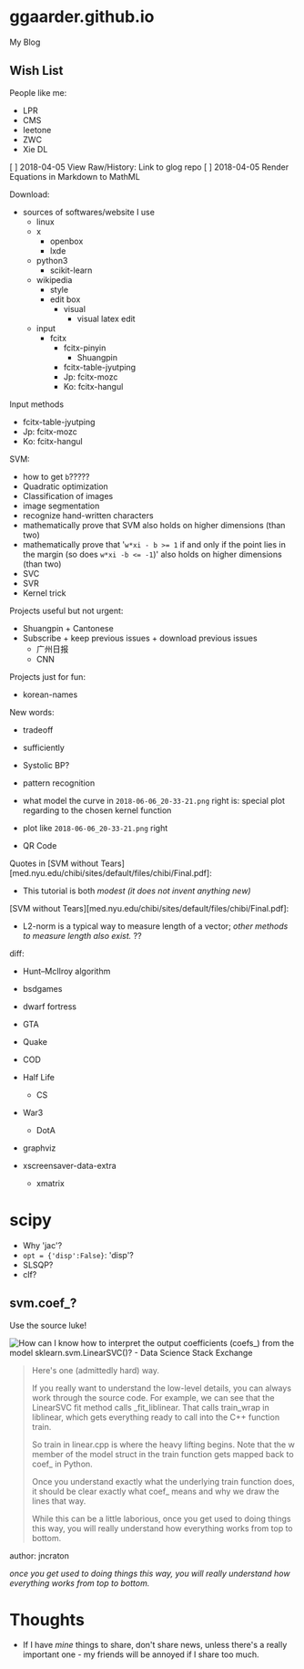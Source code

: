 # ggaarder.github.io
My Blog

## Wish List

People like me:
- LPR
- CMS
- Ieetone
- ZWC
- Xie DL

[ ] 2018-04-05 View Raw/History: Link to glog repo
[ ] 2018-04-05 Render Equations in Markdown to MathML

Download:
- sources of softwares/website I use
  - linux
  - x
    - openbox
    - lxde
  - python3
    - scikit-learn
  - wikipedia
    - style
    - edit box
      - visual
        - visual latex edit
  - input
    - fcitx
      - fcitx-pinyin
        - Shuangpin
      - fcitx-table-jyutping
      - Jp: fcitx-mozc
      - Ko: fcitx-hangul

Input methods
- fcitx-table-jyutping
- Jp: fcitx-mozc
- Ko: fcitx-hangul

SVM:
- how to get `b`?????
- Quadratic optimization
- Classification of images
- image segmentation
- recognize hand-written characters
- mathematically prove that SVM also holds on higher dimensions (than
  two)
- mathematically prove that '`w*xi - b >= 1` if and only if the point
  lies in the margin (so does `w*xi -b <= -1`)' also holds on higher
  dimensions (than two)
- SVC
- SVR
- Kernel trick

Projects useful but not urgent:
- Shuangpin + Cantonese
- Subscribe + keep previous issues + download previous issues
  - 广州日报
  - CNN

Projects just for fun:
- korean-names

New words:
- tradeoff
- sufficiently
- Systolic BP?

- pattern recognition
- what model the curve in `2018-06-06_20-33-21.png` right is: special
  plot regarding to the chosen kernel function
- plot like `2018-06-06_20-33-21.png` right

- QR Code

Quotes in [SVM without
Tears][med.nyu.edu/chibi/sites/default/files/chibi/Final.pdf]:
- This tutorial is both *modest (it does not invent anything new)*

 [SVM without
 Tears][med.nyu.edu/chibi/sites/default/files/chibi/Final.pdf]:
- L2-norm is a typical way to measure length of a vector; *other
  methods to measure length also exist.* ??

diff:
- Hunt–McIlroy algorithm

- bsdgames
- dwarf fortress
- GTA
- Quake
- COD
- Half Life
  - CS
- War3
  - DotA

- graphviz
- xscreensaver-data-extra
  - xmatrix

# scipy
- Why 'jac'?
- `opt = {'disp':False}`: 'disp'?
- SLSQP?
- clf?

## svm.coef_?

Use the source luke!

![How can I know how to interpret the output coefficients (`coefs_`) from the model sklearn.svm.LinearSVC()? - Data Science Stack Exchange](https://datascience.stackexchange.com/questions/17970/how-can-i-know-how-to-interpret-the-output-coefficients-coefs-from-the-mode?newreg=ea4f8bf6fae44c458278877c84fad7d8)



> Here's one (admittedly hard) way.
>
> If you really want to understand the low-level details, you can always work through the source code. For example, we can see that the LinearSVC fit method calls _fit_liblinear. That calls train_wrap in liblinear, which gets everything ready to call into the C++ function train.
>
> So train in linear.cpp is where the heavy lifting begins. Note that the w member of the model struct in the train function gets mapped back to coef_ in Python.
>
> Once you understand exactly what the underlying train function does, it should be clear exactly what coef_ means and why we draw the lines that way.
>
> While this can be a little laborious, once you get used to doing things this way, you will really understand how everything works from top to bottom.

author: jncraton

*once you get used to doing things this way, you will really understand how everything works from top to bottom.*


# Thoughts
- If I have *mine* things to share, don't share news, unless there's a
  really important one - my friends will be annoyed if I share too much.
